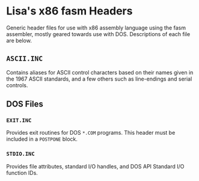 # Lisa's x86 fasm Headers

Generic header files for use with x86 assembly language using the fasm assembler, mostly geared towards use with DOS.
Descriptions of each file are below.

## `ASCII.INC`
Contains aliases for ASCII control characters based on their names given in the 1967 ASCII standards, and a few others such as line-endings and serial controls.

## DOS Files

### `EXIT.INC`
Provides exit routines for DOS `*.COM` programs. This header must be included in a `POSTPONE` block.

### `STDIO.INC`
Provides file attributes, standard I/O handles, and DOS API Standard I/O function IDs.

